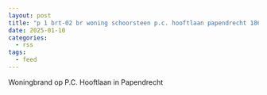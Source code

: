 ```yaml
---
layout: post
title: "p 1 brt-02 br woning schoorsteen p.c. hooftlaan papendrecht 186651 186931"
date: 2025-01-10
categories: 
  - rss
tags: 
  - feed
---
```


Woningbrand op P.C. Hooftlaan in Papendrecht
